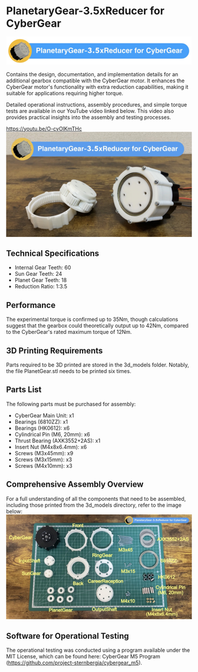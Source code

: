 # PlanetaryGear-3.5xReducer for CyberGear 

![](./images/planetarygear-3-5xReducer-for-cybergear.png)

Contains the design, documentation, and implementation details for an additional gearbox compatible with the CyberGear motor. It enhances the CyberGear motor's functionality with extra reduction capabilities, making it suitable for applications requiring higher torque.

Detailed operational instructions, assembly procedures, and simple torque tests are available in our YouTube video linked below. This video also provides practical insights into the assembly and testing processes.

https://youtu.be/O-cvOlKmTHc
[![](./images/youtube-thumbnail.jpg)](https://youtu.be/O-cvOlKmTHc)

## Technical Specifications
* Internal Gear Teeth: 60
* Sun Gear Teeth: 24
* Planet Gear Teeth: 18
* Reduction Ratio: 1:3.5
## Performance
The experimental torque is confirmed up to 35Nm, though calculations suggest that the gearbox could theoretically output up to 42Nm, compared to the CyberGear's rated maximum torque of 12Nm.
## 3D Printing Requirements
Parts required to be 3D printed are stored in the 3d_models folder. Notably, the file PlanetGear.stl needs to be printed six times.
## Parts List
The following parts must be purchased for assembly:
* CyberGear Main Unit: x1
* Bearings (6810ZZ): x1
* Bearings (HK0612): x6
* Cylindrical Pin (M6, 20mm): x6
* Thrust Bearing (AXK3552+2AS): x1
* Insert Nut (M4x8x6.4mm): x6
* Screws (M3x45mm): x9
* Screws (M3x15mm): x3
* Screws (M4x10mm): x3

## Comprehensive Assembly Overview
For a full understanding of all the components that need to be assembled, including those printed from the 3d_models directory, refer to the image below:
![](./images/parts.jpg)

## Software for Operational Testing
The operational testing was conducted using a program available under the MIT License, which can be found here: CyberGear M5 Program (https://github.com/project-sternbergia/cybergear_m5).
